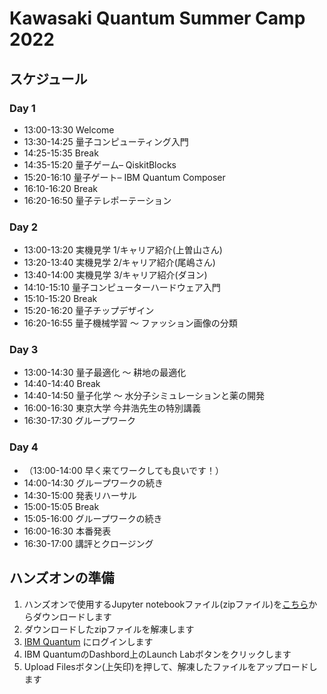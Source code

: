 # Kawasaki Quantum Summer Camp 2022

## スケジュール
### Day 1
- 13:00-13:30 	Welcome
- 13:30-14:25	量子コンピューティング入門
- 14:25-15:35	Break
- 14:35-15:20	量子ゲーム– QiskitBlocks
- 15:20-16:10	量子ゲート– IBM Quantum Composer
- 16:10-16:20	Break
- 16:20-16:50	量子テレポーテーション

### Day 2
- 13:00-13:20 	実機見学 1/キャリア紹介(上曽山さん)
- 13:20-13:40	実機見学 2/キャリア紹介(尾嶋さん)
- 13:40-14:00	実機見学 3/キャリア紹介(ダヨン)
- 14:10-15:10	量子コンピューターハードウェア入門
- 15:10-15:20	Break
- 15:20-16:20	量子チップデザイン
- 16:20-16:55	量子機械学習 〜 ファッション画像の分類

### Day 3
- 13:00-14:30 	量子最適化 〜 耕地の最適化
- 14:40-14:40	Break
- 14:40-14:50	量子化学 〜 水分子シミュレーションと薬の開発
- 16:00-16:30	東京大学 今井浩先生の特別講義
- 16:30-17:30	グループワーク

### Day 4
- （13:00-14:00 	早く来てワークしても良いです！）
- 14:00-14:30	グループワークの続き
- 14:30-15:00	発表リハーサル
- 15:00-15:05	Break
- 15:05-16:00	グループワークの続き
- 16:00-16:30	本番発表
- 16:30-17:00	講評とクロージング

## ハンズオンの準備
1. ハンズオンで使用するJupyter notebookファイル(zipファイル)を[こちら](https://github.com/quantum-tokyo/kawasaki-quantum-camp/archive/refs/heads/main.zip)からダウンロードします
2. ダウンロードしたzipファイルを解凍します
3. [IBM Quantum](https://quantum-computing.ibm.com/) にログインします
4. IBM QuantumのDashbord上のLaunch Labボタンをクリックします
5. Upload Filesボタン(上矢印)を押して、解凍したファイルをアップロードします
